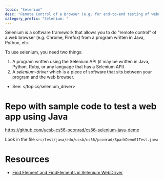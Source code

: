 ```yaml
---
topic: "Selenium"
desc: "Remote Control of a Browser (e.g. for end-to-end testing of webapps, web scraping)"
category_prefix: "Selenium: "
---
```


Selenium is a software framework that allows you to do "remote control" of a web browser (e.g. Chrome, Firefox) from a program written
in Java, Python, etc.

To use selenium, you need two things:

1.  A program written using the Selenium API (it may be written in Java, Python, Ruby, or any language that has a Selenium API)
1.  A *selenium-driver* which is a piece of software that sits between your program and the web browser.
   * See: </topics/selenium_driver>

# Repo with sample code to test a web app using Java

<https://github.com/ucsb-cs56-pconrad/cs56-selenium-java-demo>

Look in the file  `src/test/java/edu/ucsb/cs56/pconrad/SparkDemo01Test.java`


# Resources
* [Find Element and FindElements in Selenium WebDriver](https://www.guru99.com/find-element-selenium.html)
